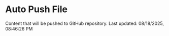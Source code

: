 # Auto Push File

Content that will be pushed to GitHub repository.
Last updated: 08/18/2025, 08:46:26 PM